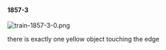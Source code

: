 #### 1857-3
![train-1857-3-0.png](https://github.com/lil-lab/nlvr/raw/master/nlvr/train/images/46/train-1857-3-0.png "train-1857-3-0.png")

there is exactly one yellow object touching the edge